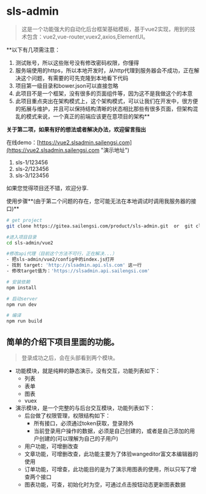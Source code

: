 # sls-admin

> 这是一个功能强大的自动化后台框架基础模板，基于vue2实现，用到的技术包含：vue2,vue-router,vuex2,axios,ElementUI。

**以下有几项需注意：
 1. 测试账号，所以这些账号没有修改密码权限，你懂得
 2. 服务端使用的https，所以本地开发时，从http代理到服务器会不成功，正在解决这个问题，有需要的可先克隆到本地看下代码
 2. 项目第一级目录和bower.json可以直接忽略
 3. 此项目不是一个框架，没有很多的页面组件等，因为这不是我做这个的本意
 4. 此项目重点突出在架构模式上，这个架构模式，可以让我们在开发中，很方便的拓展与维护，并且可以保持结构清晰的状态相比那些有很多页面，但架构混乱的模式来说，一个真正的前端应该更在意项目的架构**

**关于第二项，如果有好的想法或者解决办法，欢迎留言指出**

在线demo：[https://vue2.slsadmin.sailengsi.com](https://vue2.slsadmin.sailengsi.com "演示地址")
1. sls-1/123456
2. sls-2/123456
3. sls-3/123456

如果您觉得项目还不错，欢迎分享.

使用步骤**(由于第二个问题的存在，您可能无法在本地调试时调用我服务器的接口)**
``` bash
# get project
git clone https://gitea.sailengsi.com/product/sls-admin.git  or  git clone https://github.com/sailengsi/sls-admin.git

#进入项目目录
cd sls-admin/vue2

#修改api代理（目前这个方法不可行，正在解决...）
- 把sls-admin/vue2/config中的index.js打开
- 找到 target: 'http://slsadmin.api.sls.com' 这一行
- 修改target值为：'https://slsadmin.api.sailengsi.com'

# 安装依赖
npm install

# 启动server
npm run dev

# 编译
npm run build
```

## 简单的介绍下项目里面的功能。
> 登录成功之后，会在头部看到两个模块。
- 功能模块，就是纯粹的静态演示，没有交互，功能列表如下：
    - 列表
    - 表单
    - 图表
    - vuex
- 演示模块，是一个完整的与后台交互模块，功能列表如下：
    - 后台做了权限管理，权限结构如下：
        - 所有接口，必须通过token获取，登录除外
        - 当前登录用户操作的数据，必须是自己创建的，或者是自己添加的用户创建的(可以理解为自己的子用户)
    - 用户功能，可增删改查
    - 文章功能，可增删改查，此功能主要为了体验wangeditor富文本编辑器的使用
    - 订单功能，可增查，此功能目的是为了演示用图表的使用，所以只写了增查两个接口
    - 图表功能，可查，初始化时为空，可通过点击按钮动态更新图表数据

